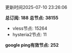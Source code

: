 更新时间2025-07-10 23:26:06

**总订阅: 188**
**总节点: 38155**
- vless节点: 15264
- hysteria2节点: 11

**google ping有效节点: 252**
